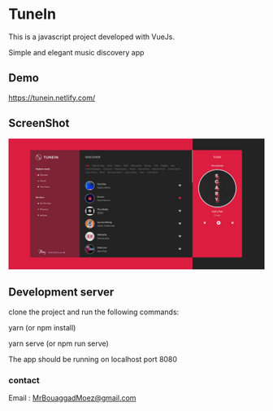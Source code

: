 # TuneIn
This is a javascript project developed with VueJs.

Simple and elegant music discovery app
## Demo
https://tunein.netlify.com/
## ScreenShot
![](public/app.png)
## Development server
clone the project and run the following commands:

yarn (or npm install)

yarn serve (or npm run serve) 

The app should be running on localhost port 8080
### contact
Email : MrBouaggadMoez@gmail.com
